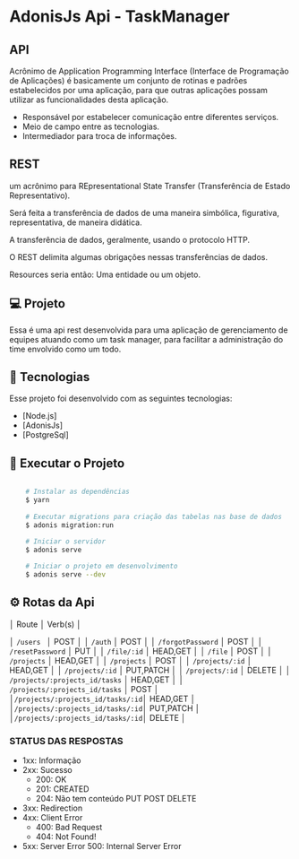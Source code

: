 # AdonisJs Api - TaskManager

## API

Acrônimo de Application Programming Interface (Interface de Programação de Aplicações) é basicamente um conjunto de rotinas e padrões estabelecidos por uma aplicação, para que outras aplicações possam utilizar as funcionalidades desta aplicação.

- Responsável por estabelecer comunicação entre diferentes serviços.
- Meio de campo entre as tecnologias.
- Intermediador para troca de informações.

## REST

um acrônimo para REpresentational State Transfer (Transferência de Estado Representativo).

Será feita a transferência de dados de uma maneira simbólica, figurativa, representativa, de maneira didática.

A transferência de dados, geralmente, usando o protocolo HTTP.

O REST delimita algumas obrigações nessas transferências de dados.

Resources seria então: Uma entidade ou um objeto.

## :computer: Projeto

Essa é uma api rest desenvolvida para uma aplicação de gerenciamento de equipes
atuando como um task manager, para facilitar a administração do time envolvido como um todo.


## :rocket: Tecnologias
Esse projeto foi desenvolvido com as seguintes tecnologias:

- [Node.js]
- [AdonisJs]
- [PostgreSql]


## :rocket: Executar o Projeto

```bash

    # Instalar as dependências
    $ yarn
    
    # Executar migrations para criação das tabelas nas base de dados
    $ adonis migration:run

    # Iniciar o servidor
    $ adonis serve
    
    # Iniciar o projeto em desenvolvimento
    $ adonis serve --dev
```

## :gear: Rotas da Api

│ Route                            │ Verb(s)   │


│ `/users `                        │ POST      │
│ `/auth`                          │ POST      │
│ `/forgotPassword`                │ POST      │
│ `/resetPassword`                 │ PUT       │
│ `/file/:id`                      │ HEAD,GET  │
│ `/file`                          │ POST      │
│ `/projects`                      │ HEAD,GET  │
│ `/projects`                      │ POST      │
│ `/projects/:id`                  │ HEAD,GET  │
│ `/projects/:id`                  │ PUT,PATCH │
│ `/projects/:id`                  │ DELETE    │
│ `/projects/:projects_id/tasks`   │ HEAD,GET  │
│ `/projects/:projects_id/tasks`   │ POST      │
│`/projects/:projects_id/tasks/:id`│ HEAD,GET  │
│`/projects/:projects_id/tasks/:id`│ PUT,PATCH │
│`/projects/:projects_id/tasks/:id`│ DELETE    │


### STATUS DAS RESPOSTAS

- 1xx: Informação
- 2xx: Sucesso
  - 200: OK
  - 201: CREATED
  - 204: Não tem conteúdo PUT POST DELETE
- 3xx: Redirection
- 4xx: Client Error
  - 400: Bad Request
  - 404: Not Found!
- 5xx: Server Error
  500: Internal Server Error

